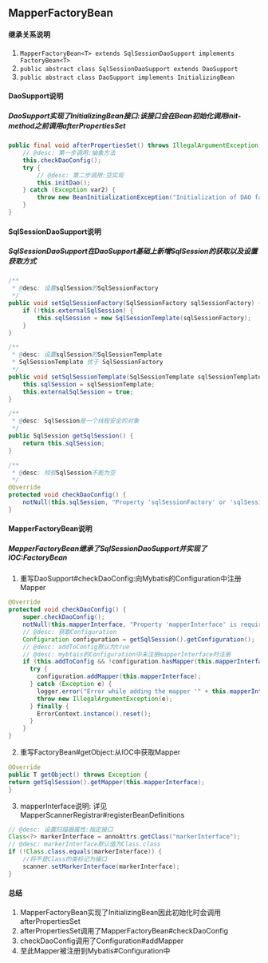 ## MapperFactoryBean

#### 继承关系说明

1. `MapperFactoryBean<T> extends SqlSessionDaoSupport implements FactoryBean<T>`
2. `public abstract class SqlSessionDaoSupport extends DaoSupport`
3. `public abstract class DaoSupport implements InitializingBean`

#### DaoSupport说明
##### DaoSupport实现了InitializingBean接口:该接口会在Bean初始化调用init-method之前调用afterPropertiesSet

```java
public final void afterPropertiesSet() throws IllegalArgumentException, BeanInitializationException {
    // @desc: 第一步调用:抽象方法
    this.checkDaoConfig();
    try {
        // @desc: 第二步调用:空实现
        this.initDao();
    } catch (Exception var2) {
        throw new BeanInitializationException("Initialization of DAO failed", var2);
    }
}
```
#### SqlSessionDaoSupport说明
##### SqlSessionDaoSupport在DaoSupport基础上新增SqlSession的获取以及设置获取方式

```java
/**
 * @desc: 设置sqlSession的SqlSessionFactory
 */
public void setSqlSessionFactory(SqlSessionFactory sqlSessionFactory) {
    if (!this.externalSqlSession) {
        this.sqlSession = new SqlSessionTemplate(sqlSessionFactory);
    }
}

/**
 * @desc: 设置sqlSession的SqlSessionTemplate
 * SqlSessionTemplate 优于 SqlSessionFactory
 */
public void setSqlSessionTemplate(SqlSessionTemplate sqlSessionTemplate) {
    this.sqlSession = sqlSessionTemplate;
    this.externalSqlSession = true;
}

/**
 * @desc: SqlSession是一个线程安全的对象
 */
public SqlSession getSqlSession() {
    return this.sqlSession;
}

/**
 * @desc: 校验SqlSession不能为空
 */
@Override
protected void checkDaoConfig() {
    notNull(this.sqlSession, "Property 'sqlSessionFactory' or 'sqlSessionTemplate' are required");
}
```

#### MapperFactoryBean说明
##### MapperFactoryBean继承了SqlSessionDaoSupport并实现了IOC:FactoryBean

1. 重写DaoSupport#checkDaoConfig:向Mybatis的Configuration中注册Mapper

```java
@Override
protected void checkDaoConfig() {
    super.checkDaoConfig();
    notNull(this.mapperInterface, "Property 'mapperInterface' is required");
    // @desc: 获取Configuration
    Configuration configuration = getSqlSession().getConfiguration();
    // @desc: addToConfig默认为true
    // @desc: mybtais的Configuration中未注册mapperInterface时注册
    if (this.addToConfig && !configuration.hasMapper(this.mapperInterface)) {
      try {
        configuration.addMapper(this.mapperInterface);
      } catch (Exception e) {
        logger.error("Error while adding the mapper '" + this.mapperInterface + "' to configuration.", e);
        throw new IllegalArgumentException(e);
      } finally {
        ErrorContext.instance().reset();
      }
    }
}
 ```

2. 重写FactoryBean#getObject:从IOC中获取Mapper

```java
@Override
public T getObject() throws Exception {
return getSqlSession().getMapper(this.mapperInterface);
}
```

3. mapperInterface说明: 详见MapperScannerRegistrar#registerBeanDefinitions

```java
// @desc: 设置扫描器属性:指定接口
Class<?> markerInterface = annoAttrs.getClass("markerInterface");
// @desc: markerInterface默认值为Class.class
if (!Class.class.equals(markerInterface)) {
    //将不是Class的类标记为接口
    scanner.setMarkerInterface(markerInterface);
}
```

#### 总结

1. MapperFactoryBean实现了InitializingBean因此初始化时会调用afterPropertiesSet
2. afterPropertiesSet调用了MapperFactoryBean#checkDaoConfig
3. checkDaoConfig调用了Configuration#addMapper
4. 至此Mapper被注册到Mybatis#Configuration中